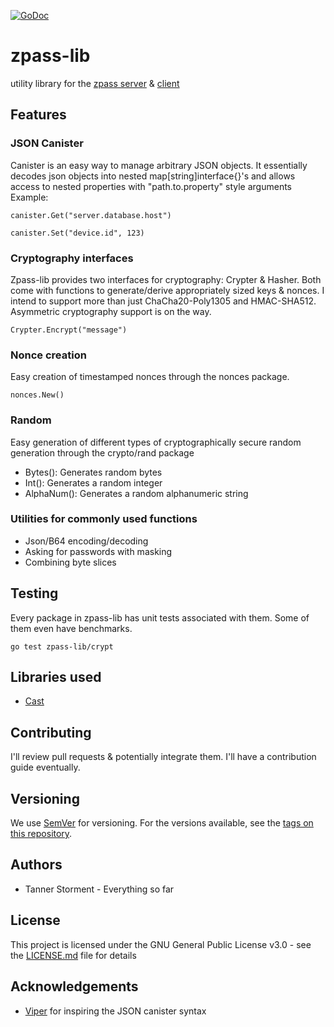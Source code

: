 [![GoDoc](https://godoc.org/github.com/stormentt/zpass-lib?status.svg)](https://godoc.org/github.com/stormentt/zpass-lib)

# zpass-lib
utility library for the [zpass server](https://github.com/stormentt/zpass-server) &amp; [client](https://github.com/stormentt/zpass-client)
## Features
### JSON Canister
Canister is an easy way to manage arbitrary JSON objects. 
It essentially decodes json objects into nested map[string]interface{}'s and allows access to nested properties with "path.to.property" style arguments
Example:
```
canister.Get("server.database.host")
```

```
canister.Set("device.id", 123)
```

### Cryptography interfaces
Zpass-lib provides two interfaces for cryptography: Crypter & Hasher. 
Both come with functions to generate/derive appropriately sized keys & nonces.
I intend to support more than just ChaCha20-Poly1305 and HMAC-SHA512. Asymmetric cryptography support is on the way. 
```
Crypter.Encrypt("message")
```

### Nonce creation
Easy creation of timestamped nonces through the nonces package.
```
nonces.New()
```

### Random
Easy generation of different types of cryptographically secure random generation through the crypto/rand package
* Bytes(): Generates random bytes
* Int(): Generates a random integer
* AlphaNum(): Generates a random alphanumeric string

### Utilities for commonly used functions
* Json/B64 encoding/decoding
* Asking for passwords with masking
* Combining byte slices

## Testing
Every package in zpass-lib has unit tests associated with them. Some of them even have benchmarks.

```
go test zpass-lib/crypt
```

## Libraries used

* [Cast](https://github.com/spf13/cast)

## Contributing

I'll review pull requests & potentially integrate them. I'll have a contribution guide eventually.

## Versioning

We use [SemVer](http://semver.org/) for versioning. For the versions available, see the [tags on this repository](https://github.com/stormentt/zpass-client/tags). 

## Authors

* Tanner Storment - Everything so far

## License

This project is licensed under the GNU General Public License v3.0 - see the [LICENSE.md](LICENSE.md) file for details

## Acknowledgements
* [Viper](https://github.com/spf13/viper) for inspiring the JSON canister syntax
